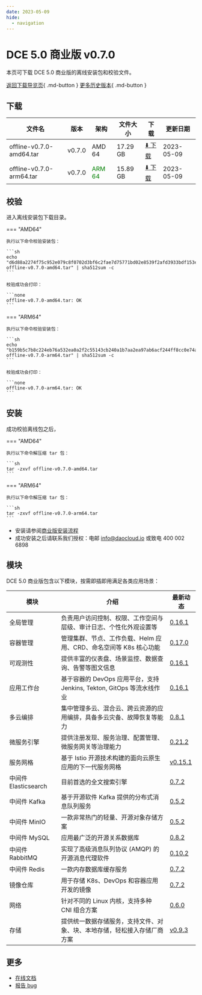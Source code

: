 ```yaml
---
date: 2023-05-09
hide:
  - navigation
---
```


# DCE 5.0 商业版 v0.7.0

本页可下载 DCE 5.0 商业版的离线安装包和校验文件。

[返回下载导览页](../index.md#_2){ .md-button } [更多历史版本](./dce5-installer-history.md){ .md-button }

## 下载

| 文件名                      | 版本    | 架构 | 文件大小 | 下载                                           | 更新日期   |
| ----------------------------- | ------- | -------- | ---------------------------------------------- | ---------- | ----------------------------- |
| offline-v0.7.0-amd64.tar | v0.7.0 | AMD 64 | 17.29 GB | [:arrow_down: 下载](https://qiniu-download-public.daocloud.io/DaoCloud_Enterprise/dce5/offline-v0.7.0-amd64.tar) | 2023-05-09 |
| offline-v0.7.0-arm64.tar | v0.7.0 | <font color="green">ARM 64</font> | 15.89 GB | [:arrow_down: 下载](https://qiniu-download-public.daocloud.io/DaoCloud_Enterprise/dce5/offline-v0.7.0-arm64.tar) | 2023-05-09 |

## 校验

进入离线安装包下载目录。

=== "AMD64"

    执行以下命令校验安装包：

    ```sh
    echo "d6d88a2274f75c952e079c8f0702d3bf6c2fae7d75771bd02e8539f2afd3933bdf153e5cb41237ce5285b04fd6fb6075389ea80f16713bdfbe620f86509eee42  offline-v0.7.0-amd64.tar" | sha512sum -c
    ```

    校验成功会打印：

    ```none
    offline-v0.7.0-amd64.tar: OK
    ```

=== "ARM64"

    执行以下命令校验安装包：

    ```sh
    echo "b159b5c7b8c224eb76a532ea0a2f2c55143cb240a1b7aa2ea97ab6acf244ff8cc0e74a46150c4ffa8d79409950573067ff5f9f8841fecb2af36ed20c4ffc048d  offline-v0.7.0-arm64.tar" | sha512sum -c
    ```

    校验成功会打印：

    ```none
    offline-v0.7.0-arm64.tar: OK
    ```

## 安装

成功校验离线包之后，

=== "AMD64"

    执行以下命令解压缩 tar 包：

    ```sh
    tar -zxvf offline-v0.7.0-amd64.tar
    ```

=== "ARM64"

    执行以下命令解压缩 tar 包：

    ```sh
    tar -zxvf offline-v0.7.0-arm64.tar
    ```

- 安装请参阅[商业版安装流程](../../install/commercial/start-install.md)
- 成功安装之后请联系我们授权：电邮 info@daocloud.io 或致电 400 002 6898

## 模块

DCE 5.0 商业版包含以下模块，按需即插即用满足各类应用场景：

| 模块                 | 介绍                                                                     | 最新动态                                                      |
| -------------------- | ------------------------------------------------------------------------ | ------------------------------------------------------------- |
| 全局管理             | 负责用户访问控制、权限、工作空间与层级、审计日志、个性化外观设置等             | [0.16.1](../../ghippo/intro/release-notes.md#v0161)    |
| 容器管理             | 管理集群、节点、工作负载、Helm 应用、CRD、命名空间等 K8s 核心功能        | [0.17.0](../../kpanda/intro/release-notes.md#v0170)    |
| 可观测性             | 提供丰富的仪表盘、场景监控、数据查询、告警等图文信息                     | [0.16.1](../../insight/intro/releasenote.md#v0161)     |
| 应用工作台           | 基于容器的 DevOps 应用平台，支持 Jenkins, Tekton, GitOps 等流水线作业    | [0.16.1](../../amamba/intro/release-notes.md#v0161)      |
| 多云编排             | 集中管理多云、混合云、跨云资源的应用编排，具备多云灾备、故障恢复等能力   | [0.8.1](../../kairship/intro/release-notes.md#v081)         |
| 微服务引擎           | 提供注册发现、服务治理、配置管理、微服务网关等治理能力                   | [0.21.2](../../skoala/intro/release-notes.md#v0212)             |
| 服务网格             | 基于 Istio 开源技术构建的面向云原生应用的下一代服务网格                  | [v0.15.1](../../mspider/intro/release-notes.md#v0151)          |
| 中间件 Elasticsearch | 目前首选的全文搜索引擎                                                   | [0.7.2](../../middleware/elasticsearch/release-notes.md#v072) |
| 中间件 Kafka         | 基于开源软件 Kafka 提供的分布式消息队列服务                              | [0.5.2](../../middleware/kafka/release-notes.md#v052)          |
| 中间件 MinIO         | 一款非常热门的轻量、开源对象存储方案                                     | [0.5.2](../../middleware/minio/release-notes.md#v052)          |
| 中间件 MySQL         | 应用最广泛的开源关系数据库                                               | [0.8.2](../../middleware/mysql/release-notes.md#v082)           |
| 中间件 RabbitMQ      | 实现了高级消息队列协议 (AMQP) 的开源消息代理软件                         | [0.10.2](../../middleware/rabbitmq/release-notes.md#v0102)        |
| 中间件 Redis         | 一款内存数据库缓存服务                                                   | [0.7.2](../../middleware/redis/release-notes.md#v072)           |
| 镜像仓库             | 用于存储 K8s、DevOps 和容器应用开发的镜像                                | [0.7.2](../../kangaroo/intro/release-notes.md)                            |
| 网络                 | 针对不同的 Linux 内核，支持多种 CNI 组合方案                             | [0.6.0](../../network/intro/releasenotes.md#v060)                            |
| 存储                 | 提供统一数据存储服务，支持文件、对象、块、本地存储，轻松接入存储厂商方案 | [v0.9.3](../../storage/hwameistor/releasenotes.md#v093)                            |

## 更多

- [在线文档](../../dce/index.md)
- [报告 bug](https://github.com/DaoCloud/DaoCloud-docs/issues)
